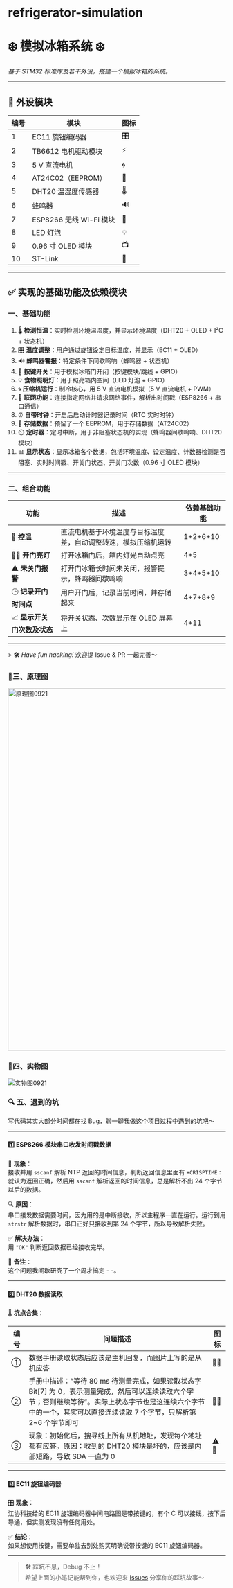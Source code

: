 # refrigerator-simulation
# ❄️ 模拟冰箱系统 ❄️  
*基于 STM32 标准库及若干外设，搭建一个模拟冰箱的系统。*

---

## 🧩 外设模块  
| 编号 | 模块 | 图标 |
|---|---|---|
| 1 | EC11 旋钮编码器 | 🎛️ |
| 2 | TB6612 电机驱动模块 | ⚡ |
| 3 | 5 V 直流电机 | 🌀 |
| 4 | AT24C02（EEPROM） | 💾 |
| 5 | DHT20 温湿度传感器 | 🌡️ |
| 6 | 蜂鸣器 | 🔊 |
| 7 | ESP8266 无线 Wi-Fi 模块 | 📶 |
| 8 | LED 灯泡 | 💡 |
| 9 | 0.96 寸 OLED 模块 | 📺 |
|10 | ST-Link | 🔗 |

---

## ✅ 实现的基础功能及依赖模块

### 一、基础功能  
1. 🌡️ **检测恒温**：实时检测环境温湿度，并显示环境温度（DHT20 + OLED + I²C + 状态机）  
2. 🎛️ **温度调整**：用户通过旋钮设定目标温度，并显示（EC11 + OLED）  
3. 🔊 **蜂鸣器警报**：特定条件下间歇鸣响（蜂鸣器 + 状态机）  
4. 🚪 **按键开关**：用于模拟冰箱门开闭（按键模块/跳线 + GPIO）  
5. 💡 **食物照明灯**：用于照亮箱内空间（LED 灯泡 + GPIO）  
6. 🌀 **压缩机运行**：制冷核心，用 5 V 直流电机模拟（5 V 直流电机 + PWM）  
7. 📶 **联网功能**：连接指定网络并请求网络事件，解析出时间戳（ESP8266 + 串口通信）  
8. ⏰ **自带时钟**：开启后启动计时器记录时间（RTC 实时时钟）  
9. 💾 **存储数据**：预留了一个 EEPROM，用于存储数据（AT24C02）  
10. ⏲️ **定时器**：定时中断，用于非阻塞状态机的实现（蜂鸣器间歇鸣响、DHT20 模块）  
11. 📊 **显示状态**：显示冰箱各个数据，包括环境温度、设定温度、计数器检测是否阻塞、实时时间戳、开关门状态、开关门次数（0.96 寸 OLED 模块）

---

### 二、组合功能  
| 功能 | 描述 | 依赖基础功能 |
|---|---|---|
| 🧊 **控温** | 直流电机基于环境温度与目标温度差，自动调整转速，模拟压缩机运转 | 1+2+6+10 |
| 🚪💡 **开门亮灯** | 打开冰箱门后，箱内灯光自动点亮 | 4+5 |
| ⚠️ **未关门报警** | 打开门冰箱长时间未关闭，报警提示，蜂鸣器间歇鸣响 | 3+4+5+10 |
| 🕒 **记录开门时间点** | 用户开门后，记录当前时间，并存储起来 | 4+7+8+9 |
| 📈 **显示开关门次数及状态** | 将开关状态、次数显示在 OLED 屏幕上 | 4+11 |

---

&gt; 🛠️ *Have fun hacking!* 欢迎提 Issue & PR 一起完善～
### 📐三、原理图
<img width="1193" height="837" alt="原理图0921" src="https://github.com/user-attachments/assets/64ae88e6-b4de-4407-b6a7-475ade366ac2" />

### 📸四、实物图
![实物图0921](https://github.com/user-attachments/assets/40de62c7-8385-4e3d-bc00-98a9e93b55e0)

### 🔍 五、遇到的坑  
写代码其实大部分时间都在找 Bug，聊一聊我做这个项目过程中遇到的坑吧～

---

#### 1️⃣ ESP8266 模块串口收发时间戳数据  
📡 **现象**：  
接收并用 `sscanf` 解析 NTP 返回的时间信息，判断返回信息里面有 `+CRISPTIME：` 就认为返回正确，然后用 `sscanf` 解析返回的时间信息，总是解析不出 24 个字节以后的数据。

🔍 **原因**：  
串口接发数据需要时间，因为用的是中断接收，所以主程序一直在运行。运行到用 `strstr` 解析数据时，串口正好只接收到第 24 个字节，所以导致解析失败。

✅ **解决办法**：  
用 `"OK"` 判断返回数据已经接收完毕。

💬 **备注**：  
这个问题我间歇研究了一个周才搞定 - -。

---

#### 2️⃣ DHT20 数据读取  
🌡️ **坑点合集**：

| 编号 | 问题描述 | 图标 |
|---|---|---|
| ① | 数据手册读取状态后应该是主机回复，而图片上写的是从机应答 | 📖❌ |
| ② | 手册中描述：“等待 80 ms 待测量完成，如果读取状态字 Bit[7] 为 0，表示测量完成，然后可以连续读取六个字节；否则继续等待”。实际上状态字节也是这连续六个字节中的一个，其实可以直接连续读取 7 个字节，只解析第 2~6 个字节即可 | 🕵️‍♂️ |
| ③ | 现象：初始化后，搜寻线上所有从机地址，发现每个地址都有应答。原因：收到的 DHT20 模块是坏的，应该是内部短路，导致 SDA 一直为 0 | ⚠️🔌 |

---

#### 3️⃣ EC11 旋钮编码器  
🎛️ **现象**：  
江协科技给的 EC11 旋钮编码器中间电路图是带按键的，有个 C 可以接线，按下后导通，但实测发现没有任何用处。

✅ **结论**：  
如果想使用按键，需要单独去别处购买明确说带按键的 EC11 旋钮编码器。

---

> 🛠️ 踩坑不息，Debug 不止！  
> 希望上面的小笔记能帮到你，也欢迎来 [Issues](https://github.com/DeepSleepKiller/refrigerator-simulation/issues) 分享你的踩坑故事～
